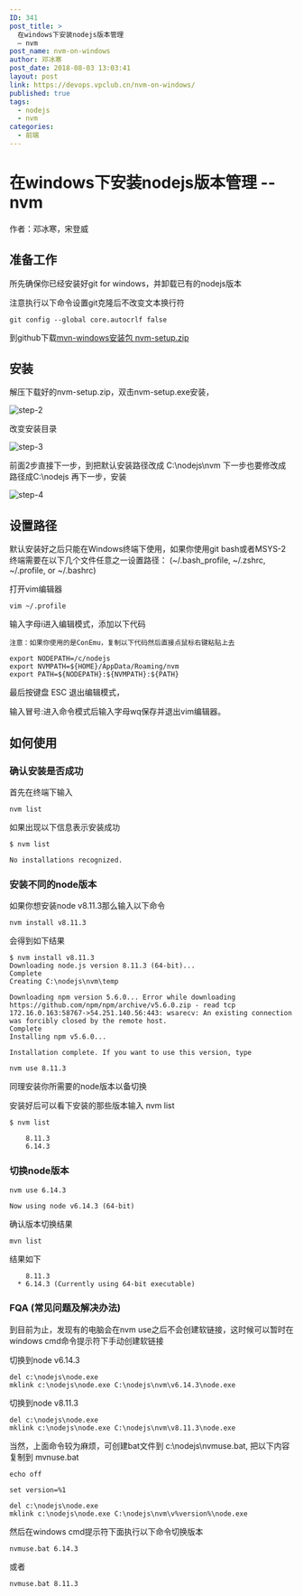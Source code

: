 ```yaml
---
ID: 341
post_title: >
  在windows下安装nodejs版本管理
  — nvm
post_name: nvm-on-windows
author: 邓冰寒
post_date: 2018-08-03 13:03:41
layout: post
link: https://devops.vpclub.cn/nvm-on-windows/
published: true
tags:
  - nodejs
  - nvm
categories:
  - 前端
---
```


# 在windows下安装nodejs版本管理 -- nvm

作者：邓冰寒，宋登威

## 准备工作

所先确保你已经安装好git for windows，并卸载已有的nodejs版本

注意执行以下命令设置git克隆后不改变文本换行符

<pre><code class="language-bash">git config --global core.autocrlf false
</code></pre>

到github下载[mvn-windows安装包 nvm-setup.zip][1]

## 安装

解压下载好的nvm-setup.zip，双击nvm-setup.exe安装，

![step-2][2]

改变安装目录

![step-3][3]

前面2步直接下一步，到把默认安装路径改成 C:\nodejs\nvm 下一步也要修改成路径成C:\nodejs 再下一步，安装

![step-4][4]

## 设置路径

默认安装好之后只能在Windows终端下使用，如果你使用git bash或者MSYS-2终端需要在以下几个文件任意之一设置路径： (~/.bash_profile, ~/.zshrc, ~/.profile, or ~/.bashrc)

打开vim编辑器

<pre><code class="language-bash">vim ~/.profile
</code></pre>

输入字母i进入编辑模式，添加以下代码

`注意：如果你使用的是ConEmu，复制以下代码然后直接点鼠标右键粘贴上去`

<pre><code class="language-bash">export NODEPATH=/c/nodejs
export NVMPATH=${HOME}/AppData/Roaming/nvm
export PATH=${NODEPATH}:${NVMPATH}:${PATH}
</code></pre>

最后按键盘 ESC 退出编辑模式，

输入冒号:进入命令模式后输入字母wq保存并退出vim编辑器。

## 如何使用

### 确认安装是否成功

首先在终端下输入

<pre><code class="language-bash">nvm list
</code></pre>

如果出现以下信息表示安装成功

<pre><code class="language-bash">$ nvm list

No installations recognized.
</code></pre>

### 安装不同的node版本

如果你想安装node v8.11.3那么输入以下命令

<pre><code class="language-bash">nvm install v8.11.3
</code></pre>

会得到如下结果

<pre><code class="language-bash">$ nvm install v8.11.3
Downloading node.js version 8.11.3 (64-bit)...
Complete
Creating C:\nodejs\nvm\temp

Downloading npm version 5.6.0... Error while downloading https://github.com/npm/npm/archive/v5.6.0.zip - read tcp 172.16.0.163:58767-&gt;54.251.140.56:443: wsarecv: An existing connection was forcibly closed by the remote host.
Complete
Installing npm v5.6.0...

Installation complete. If you want to use this version, type

nvm use 8.11.3
</code></pre>

同理安装你所需要的node版本以备切换

安装好后可以看下安装的那些版本输入 nvm list

<pre><code class="language-bash">$ nvm list

    8.11.3
    6.14.3
</code></pre>

### 切换node版本

<pre><code class="language-bash">nvm use 6.14.3
</code></pre>

<pre><code class="language-bash">Now using node v6.14.3 (64-bit)
</code></pre>

确认版本切换结果

<pre><code class="language-bash">mvn list
</code></pre>

结果如下

<pre><code class="language-bash">    8.11.3
  * 6.14.3 (Currently using 64-bit executable)
</code></pre>

### FQA (常见问题及解决办法)

到目前为止，发现有的电脑会在nvm use之后不会创建软链接，这时候可以暂时在windows cmd命令提示符下手动创建软链接

切换到node v6.14.3

<pre><code class="language-cmd">del c:\nodejs\node.exe
mklink c:\nodejs\node.exe C:\nodejs\nvm\v6.14.3\node.exe
</code></pre>

切换到node v8.11.3

<pre><code class="language-cmd">del c:\nodejs\node.exe
mklink c:\nodejs\node.exe C:\nodejs\nvm\v8.11.3\node.exe
</code></pre>

当然，上面命令较为麻烦，可创建bat文件到 c:\nodejs\nvmuse.bat, 把以下内容复制到 mvnuse.bat

<pre><code class="language-bat">echo off

set version=%1

del c:\nodejs\node.exe
mklink c:\nodejs\node.exe C:\nodejs\nvm\v%version%\node.exe
</code></pre>

然后在windows cmd提示符下面执行以下命令切换版本

<pre><code class="language-cmd">nvmuse.bat 6.14.3
</code></pre>

或者

<pre><code class="language-cmd">nvmuse.bat 8.11.3
</code></pre>

 [1]: https://github.com/coreybutler/nvm-windows/releases/download/1.1.7/nvm-setup.zip
 [2]: /images/h5-nvm-on-windows/install-step-2.png
 [3]: /images/h5-nvm-on-windows/install-step-3.png
 [4]: /images/h5-nvm-on-windows/install-step-4.png